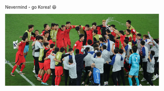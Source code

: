 Nevermind - go Korea! :laughing:

![koreaworldcup](https://github.com/julianajlee/julianajlee.github.io/blob/master/assets/images/world-cup-korea.jpeg?raw=true)
